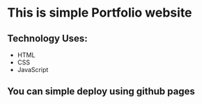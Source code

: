 # This is simple Portfolio website

## Technology Uses: 

- HTML
- CSS
- JavaScript

## You can simple deploy using github pages

